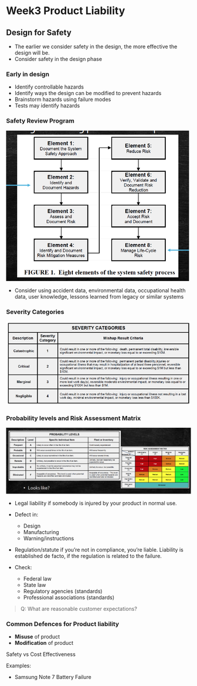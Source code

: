 # Week3 Product Liability

## Design for Safety

- The earlier we consider safety in the design, the more effective the design will be.
- Consider safety in the design phase

### Early in design

- Identify controllable hazards
- Identify ways the design can be modified to prevent hazards
- Brainstorm hazards using failure modes
- Tests may identify hazards

### Safety Review Program

![safety-review-program](images/safety-review-program.png)

- Consider using accident data, environmental data, occupational health data, user knowledge, lessons learned from legacy or similar systems

### Severity Categories

![severity-categories](images/severity-categories.png)

### Probability levels and Risk Assessment Matrix

![probability-levels](images/probability-levels.png)

- Legal liability if somebody is injured by your product in normal use.

- Defect in:

  - Design
  - Manufacturing
  - Warning/instructions

- Regulation/statute if you’re not in compliance, you’re liable.
  Liability is established de facto, if the regulation is related to the
  failure.

- Check:
  - Federal law
  - State law
  - Regulatory agencies (standards)
  - Professional associations (standards)

> Q: What are reasonable customer expectations?

### Common Defences for Product liability

- **Misuse** of product
- **Modification** of product

Safety vs Cost Effectiveness

Examples:

- Samsung Note 7 Battery Failure
